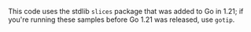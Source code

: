 This code uses the stdlib `slices` package that was added to Go in 1.21; if
you're running these samples before Go 1.21 was released, use `gotip`.
